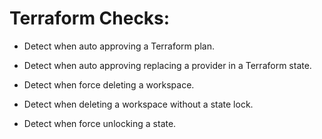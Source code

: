# Terraform Checks:

* Detect when auto approving a Terraform plan.

* Detect when auto approving replacing a provider in a Terraform state.

* Detect when force deleting a workspace.

* Detect when deleting a workspace without a state lock.

* Detect when force unlocking a state.